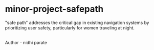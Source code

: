 # minor-project-safepath
<p>"safe path" addresses the critical gap in existing navigation systems by prioritizing user safety,  particularly for women traveling at night.</p> <br>
Author - nidhi parate

